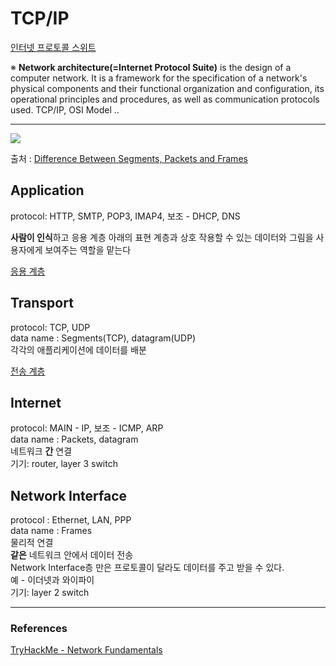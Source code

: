 # TCP/IP

[인터넷 프로토콜 스위트](https://ko.wikipedia.org/wiki/%EC%9D%B8%ED%84%B0%EB%84%B7_%ED%94%84%EB%A1%9C%ED%86%A0%EC%BD%9C_%EC%8A%A4%EC%9C%84%ED%8A%B8)

※ **Network architecture(=Internet Protocol Suite)** is the design of a computer network. It is a framework for the specification of a network's physical components and their functional organization and configuration, its operational principles and procedures, as well as communication protocols used.
TCP/IP, OSI Model ..

---



<img src="https://www.slashroot.in/sites/default/files/PDU%20traveling%20through%20layers.png">

출처 : [Difference Between Segments, Packets and Frames](https://www.slashroot.in/difference-between-segments-packets-and-frames)

## Application 
protocol: HTTP, SMTP, POP3, IMAP4, 보조 - DHCP, DNS     

**사람이 인식**하고 응용 계층 아래의 표현 계층과 상호 작용할 수 있는 데이터와 그림을 사용자에게 보여주는 역할을 맡는다    

[응용 계층](https://ko.wikipedia.org/wiki/%EC%9D%91%EC%9A%A9_%EA%B3%84%EC%B8%B5)


## Transport 
protocol: TCP, UDP    
data name : Segments(TCP), datagram(UDP)  
각각의 애플리케이션에 데이터를 배분  

[전송 계층](https://ko.wikipedia.org/wiki/%EC%A0%84%EC%86%A1_%EA%B3%84%EC%B8%B5)


## Internet   
protocol: MAIN - IP, 보조 - ICMP, ARP  
data name : Packets, datagram  
네트워크 **간** 연결   
기기: router, layer 3 switch

## Network Interface 
protocol : Ethernet, LAN, PPP    
data name : Frames  
물리적 연결    
**같은** 네트워크 안에서 데이터 전송   
Network Interface층 만은 프로토콜이 달라도 데이터를 주고 받을 수 있다.   
예 - 이더넷과 와이파이   
기기: layer 2 switch



---

### References
[TryHackMe - Network Fundamentals](https://tryhackme.com/module/network-fundamentals)  


